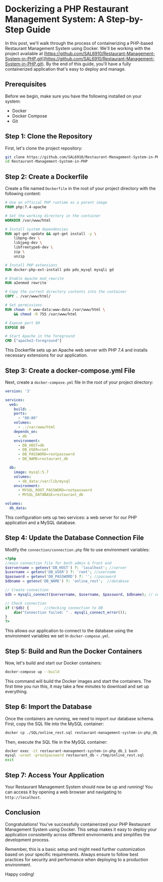 # Dockerizing a PHP Restaurant Management System: A Step-by-Step Guide

In this post, we'll walk through the process of containerizing a PHP-based Restaurant Management System using Docker. We'll be working with the project available at [https://github.com/SAL6910/Restaurant-Management-System-in-PHP.git](https://github.com/SAL6910/Restaurant-Management-System-in-PHP.git). By the end of this guide, you'll have a fully containerized application that's easy to deploy and manage.

## Prerequisites

Before we begin, make sure you have the following installed on your system:
- Docker
- Docker Compose
- Git

## Step 1: Clone the Repository

First, let's clone the project repository:

```bash
git clone https://github.com/SAL6910/Restaurant-Management-System-in-PHP.git
cd Restaurant-Management-System-in-PHP
```

## Step 2: Create a Dockerfile

Create a file named `Dockerfile` in the root of your project directory with the following content:

```dockerfile
# Use an official PHP runtime as a parent image
FROM php:7.4-apache

# Set the working directory in the container
WORKDIR /var/www/html

# Install system dependencies
RUN apt-get update && apt-get install -y \
    libpng-dev \
    libjpeg-dev \
    libfreetype6-dev \
    zip \
    unzip

# Install PHP extensions
RUN docker-php-ext-install pdo pdo_mysql mysqli gd

# Enable Apache mod_rewrite
RUN a2enmod rewrite

# Copy the current directory contents into the container
COPY . /var/www/html/

# Set permissions
RUN chown -R www-data:www-data /var/www/html \
    && chmod -R 755 /var/www/html

# Expose port 80
EXPOSE 80

# Start Apache in the foreground
CMD ["apache2-foreground"]
```

This Dockerfile sets up an Apache web server with PHP 7.4 and installs necessary extensions for our application.

## Step 3: Create a docker-compose.yml File

Next, create a `docker-compose.yml` file in the root of your project directory:

```yaml
version: '3'

services:
  web:
    build: .
    ports:
      - "80:80"
    volumes:
      - .:/var/www/html
    depends_on:
      - db
    environment:
      - DB_HOST=db
      - DB_USER=root
      - DB_PASSWORD=rootpassword
      - DB_NAME=restaurant_db

  db:
    image: mysql:5.7
    volumes:
      - db_data:/var/lib/mysql
    environment:
      - MYSQL_ROOT_PASSWORD=rootpassword
      - MYSQL_DATABASE=restaurant_db

volumes:
  db_data:
```

This configuration sets up two services: a web server for our PHP application and a MySQL database.

## Step 4: Update the Database Connection File

Modify the `connection/connection.php` file to use environment variables:

```php
<?php
//main connection file for both admin & front end
$servername = getenv('DB_HOST') ?: 'localhost'; //server
$username = getenv('DB_USER') ?: 'root'; //username
$password = getenv('DB_PASSWORD') ?: ''; //password
$dbname = getenv('DB_NAME') ?: 'online_rest';  //database

// Create connection
$db = mysqli_connect($servername, $username, $password, $dbname); // connecting 

// Check connection
if (!$db) {       //checking connection to DB	
    die("Connection failed: " . mysqli_connect_error());
}
?>
```

This allows our application to connect to the database using the environment variables we set in `docker-compose.yml`.

## Step 5: Build and Run the Docker Containers

Now, let's build and start our Docker containers:

```bash
docker-compose up --build
```

This command will build the Docker images and start the containers. The first time you run this, it may take a few minutes to download and set up everything.

## Step 6: Import the Database

Once the containers are running, we need to import our database schema. First, copy the SQL file into the MySQL container:

```bash
docker cp ./SQL/online_rest.sql restaurant-management-system-in-php_db_1:/tmp/
```

Then, execute the SQL file in the MySQL container:

```bash
docker exec -it restaurant-management-system-in-php_db_1 bash
mysql -uroot -prootpassword restaurant_db < /tmp/online_rest.sql
exit
```

## Step 7: Access Your Application

Your Restaurant Management System should now be up and running! You can access it by opening a web browser and navigating to `http://localhost`.

## Conclusion

Congratulations! You've successfully containerized your PHP Restaurant Management System using Docker. This setup makes it easy to deploy your application consistently across different environments and simplifies the development process.

Remember, this is a basic setup and might need further customization based on your specific requirements. Always ensure to follow best practices for security and performance when deploying to a production environment.

Happy coding!
